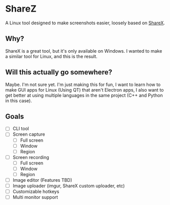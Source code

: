 # ShareZ

A Linux tool designed to make screenshots easier, loosely based on [ShareX](https://getsharex.com/).

## Why?

ShareX is a great tool, but it's only available on Windows. I wanted to make a similar tool for Linux, and this is the result.

## Will this actually go somewhere?

Maybe. I'm not sure yet. I'm just making this for fun, I want to learn how to make GUI apps for Linux (Using QT) that aren't Electron apps, 
I also want to get better at using multiple languages in the same project (C++ and Python in this case).

## Goals

- [ ] CLI tool 
- [ ] Screen capture 
    - [ ] Full screen
    - [ ] Window
    - [ ] Region
- [ ] Screen recording 
    - [ ] Full screen
    - [ ] Window
    - [ ] Region
- [ ] Image editor (Features TBD)
- [ ] Image uploader (imgur, ShareX custom uploader, etc)
- [ ] Customizable hotkeys
- [ ] Multi monitor support